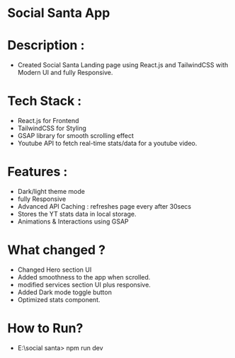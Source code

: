 # Social Santa App

# Description :
- Created Social Santa Landing page using React.js and TailwindCSS with Modern UI and fully Responsive.

# Tech Stack :
- React.js for Frontend
- TailwindCSS for Styling
- GSAP library for smooth scrolling effect
- Youtube API to fetch real-time stats/data for a youtube video.

# Features :
- Dark/light theme mode
- fully Responsive
- Advanced API Caching : refreshes page every after 30secs
- Stores the YT stats data in local storage.
- Animations & Interactions using GSAP

# What changed ?
- Changed Hero section UI
- Added smoothness to the app when scrolled.
- modified services section UI plus responsive.
- Added Dark mode toggle button 
- Optimized stats component.

# How to Run?
- E:\social santa> npm run dev

